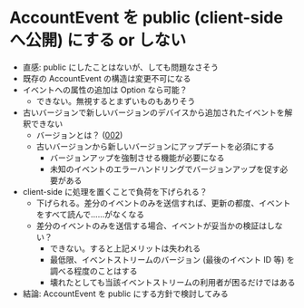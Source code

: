 # AccountEvent を public (client-side へ公開) にする or しない

- 直感: public にしたことはないが、しても問題なさそう
- 既存の AccountEvent の構造は変更不可になる
- イベントへの属性の追加は Option なら可能？
  - できない。無視するとまずいものもありそう
- 古いバージョンで新しいバージョンのデバイスから追加されたイベントを解釈できない
  - バージョンとは？ ([002])
  - 古いバージョンから新しいバージョンにアップデートを必須にする
    - バージョンアップを強制させる機能が必要になる
    - 未知のイベントのエラーハンドリングでバージョンアップを促す必要がある
- client-side に処理を置くことで負荷を下げられる？
  - 下げられる。差分のイベントのみを送信すれば、更新の都度、イベントをすべて読んで……がなくなる
  - 差分のイベントのみを送信する場合、イベントが妥当かの検証はしない？
    - できない。すると上記メリットは失われる
    - 最低限、イベントストリームのバージョン (最後のイベント ID 等) を調べる程度のことはする
    - 壊れたとしても当該イベントストリームの利用者が困るだけではある
- 結論: AccountEvent を public にする方針で検討してみる

[002]: ./002.md
